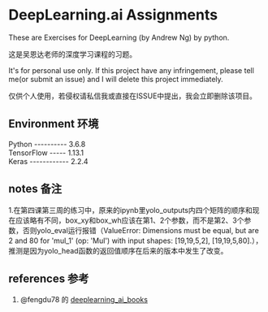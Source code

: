 # DeepLearning.ai Assignments
These are Exercises for DeepLearning (by Andrew Ng) by python.



这是吴恩达老师的深度学习课程的习题。



It's for personal use only. If this project have any infringement, please tell me(or submit an issue) and I will delete this project immediately.



仅供个人使用，若侵权请私信我或直接在ISSUE中提出，我会立即删除该项目。



## Environment 环境
Python ---------- 3.6.8  
TensorFlow ----- 1.13.1  
Keras ------------ 2.2.4

## notes 备注 
1.在第四课第三周的练习中，原来的ipynb里yolo_outputs内四个矩阵的顺序和现在应该略有不同，box_xy和box_wh应该在第1、2个参数，而不是第2、3个参数，否则yolo_eval运行报错（ValueError: Dimensions must be equal, but are 2 and 80 for 'mul_1' (op: 'Mul') with input shapes: [19,19,5,2], [19,19,5,80].），推测是因为yolo_head函数的返回值顺序在后来的版本中发生了改变。


## references 参考
1. @fengdu78 的 [deeplearning_ai_books](https://github.com/fengdu78/deeplearning_ai_books)
<br>




